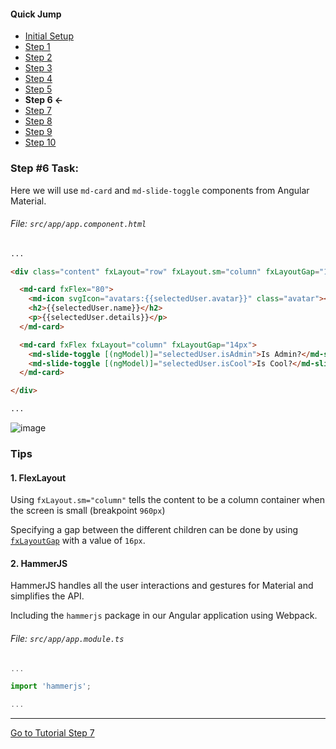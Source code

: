 #### Quick Jump ####
* [Initial Setup](./INITIAL_SETUP.md)
* [Step 1](./STEP_1.md)
* [Step 2](./STEP_2.md)
* [Step 3](./STEP_3.md)
* [Step 4](./STEP_4.md)
* [Step 5](./STEP_5.md)
* **Step 6 <-**
* [Step 7](./STEP_7.md)
* [Step 8](./STEP_8.md)
* [Step 9](./STEP_9.md)
* [Step 10](./STEP_10.md)

### Step #6 Task:

Here we will use `md-card` and `md-slide-toggle` components from Angular Material.

###### File:  `src/app/app.component.html`

```html
...

<div class="content" fxLayout="row" fxLayout.sm="column" fxLayoutGap="16px">

  <md-card fxFlex="80">
    <md-icon svgIcon="avatars:{{selectedUser.avatar}}" class="avatar"></md-icon>
    <h2>{{selectedUser.name}}</h2>
    <p>{{selectedUser.details}}</p>
  </md-card>

  <md-card fxFlex fxLayout="column" fxLayoutGap="14px">
    <md-slide-toggle [(ngModel)]="selectedUser.isAdmin">Is Admin?</md-slide-toggle>
    <md-slide-toggle [(ngModel)]="selectedUser.isCool">Is Cool?</md-slide-toggle>
  </md-card>

</div>

...
```

![image](https://cloud.githubusercontent.com/assets/6004537/24765552/7d32dbf2-1ab5-11e7-886d-3eee6fa84ba6.png)


### Tips

#### 1. FlexLayout
Using `fxLayout.sm="column"` tells the content to be a column container when the screen is small (breakpoint `960px`)

Specifying a gap between the different children can be done by using 
[`fxLayoutGap`](https://github.com/angular/flex-layout/wiki/Declarative-API-Overview) with a value of `16px`.

#### 2. HammerJS

HammerJS handles all the user interactions and gestures for Material and simplifies the API.

Including the `hammerjs` package in our Angular application using Webpack.

###### File:  `src/app/app.module.ts`

```ts
...

import 'hammerjs';

...
```

----

[Go to Tutorial Step 7](./STEP_7.md)
